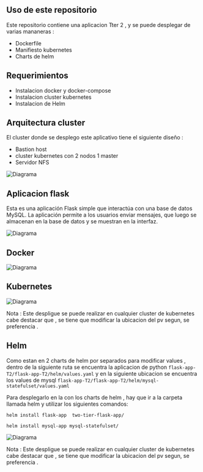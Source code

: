 ## Uso de este repositorio

Este repositorio contiene una aplicacion Tter 2 , y se puede desplegar de varias mananeras :

- Dockerfile
- Manifiesto kubernetes
- Charts de helm

## Requerimientos

- Instalacion docker y docker-compose
- Instalacion cluster kubernetes
- Instalacion de Helm

## Arquitectura cluster

El cluster donde se desplego este aplicativo tiene el siguiente diseño :

- Bastion host
- cluster kubernetes con 2 nodos 1 master
- Servidor NFS

![Diagrama]()
  
## Aplicacion flask 

Esta es una aplicación Flask simple que interactúa con una base de datos MySQL. La aplicación permite a los usuarios enviar mensajes, que luego se almacenan en la base de datos y se muestran en la interfaz.

![Diagrama]()

## Docker

![Diagrama]()

## Kubernetes


![Diagrama]()

Nota : Este despligue se puede realizar en cualquier cluster de kubernetes cabe destacar que , se tiene que modificar la ubicacion del pv segun, se preferencia .

## Helm

Como estan en 2 charts de helm  por separados para modificar values , dentro de la siguiente  ruta se encuentra la aplicacion de python `flask-app-T2/flask-app-T2/helm/values.yaml` y en la siguiente ubicacion se encuentra los values de mysql  `flask-app-T2/flask-app-T2/helm/mysql-statefulset/values.yaml` 

Para desplegarlo en la con los charts de helm , hay que ir a la carpeta llamada helm y utilizar los siguientes comandos:
```
helm install flask-app  two-tier-flask-app/
```

```
helm install mysql-app mysql-statefulset/
```
![Diagrama]()

Nota : Este despligue se puede realizar en cualquier cluster de kubernetes cabe destacar que , se tiene que modificar la ubicacion del pv segun, se preferencia .

